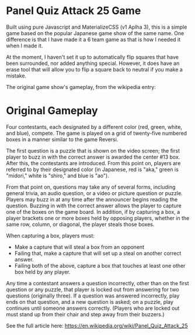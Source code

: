 # Panel Quiz Attack 25 Game
Built using pure Javascript and MaterializeCSS (v1 Aplha 3), this is a simple game based on the popular Japanese game show of the same name. One difference is that I have made it a 6 team game as that is how I needed it when I made it.

At the moment, I haven't set it up to automatically flip squares that have been surrounded, nor added anything special. However, it does have an erase tool that will allow you to flip a square back to neutral if you make a mistake. 

The original game show's gameplay, from the wikipedia entry:

# Original Gameplay
Four contestants, each designated by a different color (red, green, white, and blue), compete. The game is played on a grid of twenty-five numbered boxes in a manner similar to the game Reversi.

The first question is a puzzle that is shown on the video screen; the first player to buzz in with the correct answer is awarded the center #13 box. After this, the contestants are introduced. From this point on, players are referred to by their designated color (in Japanese, red is "aka," green is "midori," white is "shiro," and blue is "ao").

From that point on, questions may take any of several forms, including general trivia, an audio question, or a video or picture question or puzzle. Players may buzz in at any time after the announcer begins reading the question. Buzzing in with the correct answer allows the player to capture one of the boxes on the game board. In addition, if by capturing a box, a player brackets one or more boxes held by opposing players, whether in the same row, column, or diagonal, the player steals those boxes.

When capturing a box, players must:

- Make a capture that will steal a box from an opponent
- Failing that, make a capture that will set up a steal on another correct answer.
- Failing both of the above, capture a box that touches at least one other box held by any player.

Any time a contestant answers a question incorrectly, other than on the first question or any puzzle, that player is locked out from answering for two questions (originally three). If a question was answered incorrectly, play ends on that question, and a new question is asked; on a puzzle, play continues until someone answers correctly. (Players who are locked out must stand up from their chair and step away from their buzzers.)

See the full article here: https://en.wikipedia.org/wiki/Panel_Quiz_Attack_25